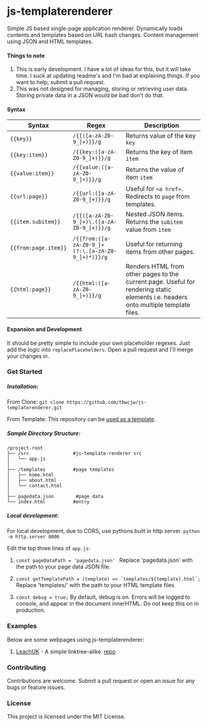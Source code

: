# js-templaterenderer

Simple JS based single-page application renderer. Dynamically loads contents and templates based on URL hash changes. Content management using JSON and HTML templates.

#### Things to note

1. This is early development. I have a lot of ideas for this, but it will take time. I suck at updating readme's and I'm bad at explaining things. If you want to help, submit a pull request.
2. This was not designed for managing, storing or retrieving user data. Storing private data in a JSON would be bad don't do that.

#### Syntax
| Syntax | Regex | Description |
| ------ | ----- | ----------- |
| ```{{key}}``` | ```/{{([a-zA-Z0-9_]+)}}/g``` | Returns value of the key ```key```
| ```{{key:item}}``` | ```/{{key:([a-zA-Z0-9_]+)}}/g``` | Returns the key of item ```item```
| ```{{value:item}}``` | ```/{{value:([a-zA-Z0-9_]+)}}/g``` | Returns the value of item ```item``` |
| ```{{url:page}}``` | ```/{{url:([a-zA-Z0-9_]+)}}/g``` | Useful for ```<a href>```. Redirects to ```page``` from templates.
| ```{{item.subitem}}``` | ```/{{([a-zA-Z0-9_]+)\.([a-zA-Z0-9_]+)}}/g``` | Nested JSON items. Returns the ```subitem``` value from ```item```
| ```{{from:page.item}}```|  ```/{{from:([a-zA-Z0-9_]+(?:\.[a-zA-Z0-9_]+)*)}}/g``` | Useful for returning items from other pages. 
| ```{{html:page}}``` | ```/{{html:([a-zA-Z0-9_]+)}}/g``` | Renders HTML from other pages to the current page. Useful for rendering static elements i.e. headers onto multiple template files.

#### Expansion and Development

It should be pretty simple to include your own placeholder regexes. Just add the logic into `replacePlaceholders`. Open a pull request and I'll merge your changes in.

### Get Started

##### Installation:

From Clone: ``` git clone https://github.com/tbwcjw/js-templaterenderer.git ```

From Template: This repository can be [used as a template](https://github.com/new?template_name=js-templaterenderer).
##### Sample Directory Structure:
```
/project-root
├── /src                #js-template-renderer src
│   └── app.js           
│
├── /templates          #page templates
│   ├── home.html       
│   ├── about.html       
│   └── contact.html 
│    
├── pagedata.json        #page data
└── index.html          #entry
```
##### Local development:

For local development, due to CORS, use pythons built in http server.
```python -m http.server 8000```

Edit the top three lines of ```app.js```:

1. ```const pageDataPath = 'pagedata.json' ```
Replace 'pagedata.json' with the path to your page data JSON file.

2. ```const getTemplatePath = (template) => `templates/${template}.html`;```
Replace 'templates/' with the path to your HTML template files

3. ```const debug = true;```
By default, debug is on. Errors will be logged to console, and appear in the document innerHTML. Do not keep this on in production.

### Examples
Below are some webpages using js-templaterenderer:

1. [LeachUK](https://tbwcjw.github.io/LeachUKsite/) - A simple linktree-alike. [repo](https://github.com/tbwcjw/LeachUKsite)
### Contributing
Contributions are welcome. Submit a pull request or open an issue for any bugs or feature issues.

### License
This project is licensed under the MIT License.
